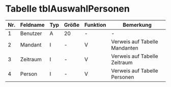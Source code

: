 #	Tabelle tblAuswahlPersonen


Nr.|Feldname|Typ|Größe|Funktion|Bemerkung
---|---|---|---|---|---
1|Benutzer|A|20|-| -
2|Mandant|I|-|V|Verweis auf Tabelle Mandanten
3|Zeitraum|I|-|V|Verweis auf Tabelle Zeitraum
4|Person|I|-| V|Verweis auf Tabelle Personen